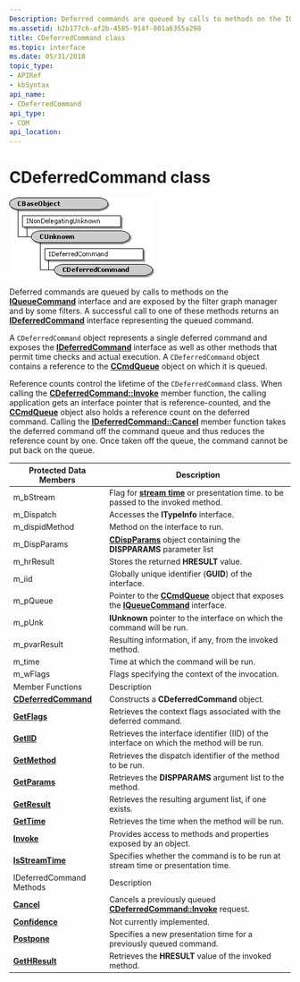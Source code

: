 ```yaml
---
Description: Deferred commands are queued by calls to methods on the IQueueCommand interface and are exposed by the filter graph manager and by some filters.
ms.assetid: b2b177c6-af2b-4585-914f-001a6355a298
title: CDeferredCommand class
ms.topic: interface
ms.date: 05/31/2018
topic_type: 
- APIRef
- kbSyntax
api_name: 
- CDeferredCommand
api_type: 
- COM
api_location: 
---
```


# CDeferredCommand class

![cdeferredcommand class hierarchy](images/cutil13.png)

Deferred commands are queued by calls to methods on the [**IQueueCommand**](/windows/desktop/api/Control/nn-control-iqueuecommand) interface and are exposed by the filter graph manager and by some filters. A successful call to one of these methods returns an [**IDeferredCommand**](/windows/desktop/api/Control/nn-control-ideferredcommand) interface representing the queued command.

A `CDeferredCommand` object represents a single deferred command and exposes the [**IDeferredCommand**](/windows/desktop/api/Control/nn-control-ideferredcommand) interface as well as other methods that permit time checks and actual execution. A `CDeferredCommand` object contains a reference to the [**CCmdQueue**](ccmdqueue.md) object on which it is queued.

Reference counts control the lifetime of the `CDeferredCommand` class. When calling the [**CDeferredCommand::Invoke**](cdeferredcommand-invoke.md) member function, the calling application gets an interface pointer that is reference-counted, and the [**CCmdQueue**](ccmdqueue.md) object also holds a reference count on the deferred command. Calling the [**IDeferredCommand::Cancel**](/windows/desktop/api/Control/nf-control-ideferredcommand-cancel) member function takes the deferred command off the command queue and thus reduces the reference count by one. Once taken off the queue, the command cannot be put back on the queue.



| Protected Data Members                                        | Description                                                                                                             |
|---------------------------------------------------------------|-------------------------------------------------------------------------------------------------------------------------|
| m\_bStream                                                    | Flag for [**stream time**](stream-time.md) or presentation time. to be passed to the invoked method.                   |
| m\_Dispatch                                                   | Accesses the **ITypeInfo** interface.                                                                                   |
| m\_dispidMethod                                               | Method on the interface to run.                                                                                         |
| m\_DispParams                                                 | [**CDispParams**](cdispparams.md) object containing the **DISPPARAMS** parameter list                                  |
| m\_hrResult                                                   | Stores the returned **HRESULT** value.                                                                                  |
| m\_iid                                                        | Globally unique identifier (**GUID**) of the interface.                                                                 |
| m\_pQueue                                                     | Pointer to the [**CCmdQueue**](ccmdqueue.md) object that exposes the [**IQueueCommand**](/windows/desktop/api/Control/nn-control-iqueuecommand) interface. |
| m\_pUnk                                                       | **IUnknown** pointer to the interface on which the command will be run.                                                 |
| m\_pvarResult                                                 | Resulting information, if any, from the invoked method.                                                                 |
| m\_time                                                       | Time at which the command will be run.                                                                                  |
| m\_wFlags                                                     | Flags specifying the context of the invocation.                                                                         |
| Member Functions                                              | Description                                                                                                             |
| [**CDeferredCommand**](cdeferredcommand-cdeferredcommand.md) | Constructs a **CDeferredCommand** object.                                                                               |
| [**GetFlags**](cdeferredcommand-getflags.md)                 | Retrieves the context flags associated with the deferred command.                                                       |
| [**GetIID**](cdeferredcommand-getiid.md)                     | Retrieves the interface identifier (IID) of the interface on which the method will be run.                              |
| [**GetMethod**](cdeferredcommand-getmethod.md)               | Retrieves the dispatch identifier of the method to be run.                                                              |
| [**GetParams**](cdeferredcommand-getparams.md)               | Retrieves the **DISPPARAMS** argument list to the method.                                                               |
| [**GetResult**](cdeferredcommand-getresult.md)               | Retrieves the resulting argument list, if one exists.                                                                   |
| [**GetTime**](cdeferredcommand-gettime.md)                   | Retrieves the time when the method will be run.                                                                         |
| [**Invoke**](cdeferredcommand-invoke.md)                     | Provides access to methods and properties exposed by an object.                                                         |
| [**IsStreamTime**](cdeferredcommand-isstreamtime.md)         | Specifies whether the command is to be run at stream time or presentation time.                                         |
| IDeferredCommand Methods                                      | Description                                                                                                             |
| [**Cancel**](cdeferredcommand-cancel.md)                     | Cancels a previously queued [**CDeferredCommand::Invoke**](cdeferredcommand-invoke.md) request.                        |
| [**Confidence**](cdeferredcommand-confidence.md)             | Not currently implemented.                                                                                              |
| [**Postpone**](cdeferredcommand-postpone.md)                 | Specifies a new presentation time for a previously queued command.                                                      |
| [**GetHResult**](cdeferredcommand-gethresult.md)             | Retrieves the **HRESULT** value of the invoked method.                                                                  |



 

 

 



